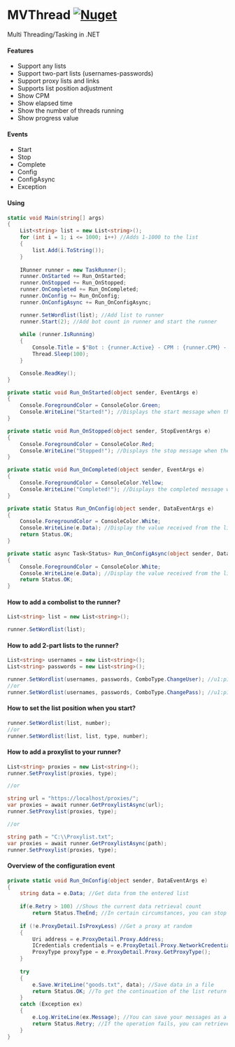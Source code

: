 # MVThread [![Nuget](https://img.shields.io/nuget/v/MVThread)](https://www.nuget.org/packages/MVThread/)
Multi Threading/Tasking in .NET

#### Features
- Support any lists
- Support two-part lists (usernames-passwords)
- Support proxy lists and links
- Supports list position adjustment
- Show CPM
- Show elapsed time
- Show the number of threads running
- Show progress value

#### Events
- Start
- Stop
- Complete
- Config
- ConfigAsync
- Exception

#### Using
```csharp
static void Main(string[] args)
{
    List<string> list = new List<string>();
    for (int i = 1; i <= 1000; i++) //Adds 1-1000 to the list
    {
        list.Add(i.ToString());
    }
    
    IRunner runner = new TaskRunner();
    runner.OnStarted += Run_OnStarted;
    runner.OnStopped += Run_OnStopped;
    runner.OnCompleted += Run_OnCompleted;
    runner.OnConfig += Run_OnConfig;
    runner.OnConfigAsync += Run_OnConfigAsync;

    runner.SetWordlist(list); //Add list to runner
    runner.Start(2); //Add bot count in runner and start the runner
    
    while (runner.IsRunning)
    {
        Console.Title = $"Bot : {runner.Active} - CPM : {runner.CPM} - Elapsed : {runner.Elapsed} ";
        Thread.Sleep(100);
    }

    Console.ReadKey();
}

private static void Run_OnStarted(object sender, EventArgs e)
{
    Console.ForegroundColor = ConsoleColor.Green;
    Console.WriteLine("Started!"); //Displays the start message when the runner start
}

private static void Run_OnStopped(object sender, StopEventArgs e)
{
    Console.ForegroundColor = ConsoleColor.Red;
    Console.WriteLine("Stopped!"); //Displays the stop message when the runner stop
}

private static void Run_OnCompleted(object sender, EventArgs e)
{
    Console.ForegroundColor = ConsoleColor.Yellow;
    Console.WriteLine("Completed!"); //Displays the completed message when the runner complete
}

private static Status Run_OnConfig(object sender, DataEventArgs e)
{
    Console.ForegroundColor = ConsoleColor.White;
    Console.WriteLine(e.Data); //Display the value received from the list
    return Status.OK;
}

private static async Task<Status> Run_OnConfigAsync(object sender, DataEventArgs e)
{
    Console.ForegroundColor = ConsoleColor.White;
    Console.WriteLine(e.Data); //Display the value received from the list
    return Status.OK;
}
```

#### How to add a combolist to the runner?
```csharp
List<string> list = new List<string>();

runner.SetWordlist(list);
```

#### How to add 2-part lists to the runner?
```csharp
List<string> usernames = new List<string>();
List<string> passwords = new List<string>();

runner.SetWordlist(usernames, passwords, ComboType.ChangeUser); //u1:p1-u2:p1
//or
runner.SetWordlist(usernames, passwords, ComboType.ChangePass); //u1:p1-u1:p2
```


#### How to set the list position when you start?
```csharp
runner.SetWordlist(list, number);
//or
runner.SetWordlist(list, list, type, number);
```

#### How to add a proxylist to your runner?
```csharp
List<string> proxies = new List<string>();
runner.SetProxylist(proxies, type);

//or

string url = "https://localhost/proxies/";
var proxies = await runner.GetProxylistAsync(url);
runner.SetProxylist(proxies, type);

//or

string path = "C:\\Proxylist.txt";
var proxies = await runner.GetProxylistAsync(path);
runner.SetProxylist(proxies, type);
```

#### Overview of the configuration event
```csharp
private static void Run_OnConfig(object sender, DataEventArgs e)
{
    string data = e.Data; //Get data from the entered list
    
    if(e.Retry > 100) //Shows the current data retrieval count
        return Status.TheEnd; //In certain circumstances, you can stop all the threads if you wish
        
    if (!e.ProxyDetail.IsProxyLess) //Get a proxy at random
    {
        Uri address = e.ProxyDetail.Proxy.Address;
        ICredentials credentials = e.ProxyDetail.Proxy.NetworkCredential;
        ProxyType proxyType = e.ProxyDetail.Proxy.GetProxyType();
    }
    
    try
    {
        e.Save.WriteLine("goods.txt", data); //Save data in a file
        return Status.OK; //To get the continuation of the list return Status.OK
    }
    catch (Exception ex)
    {
        e.Log.WriteLine(ex.Message); //You can save your messages as a log
        return Status.Retry; //If the operation fails, you can retrieve the current data
    }
}
```
